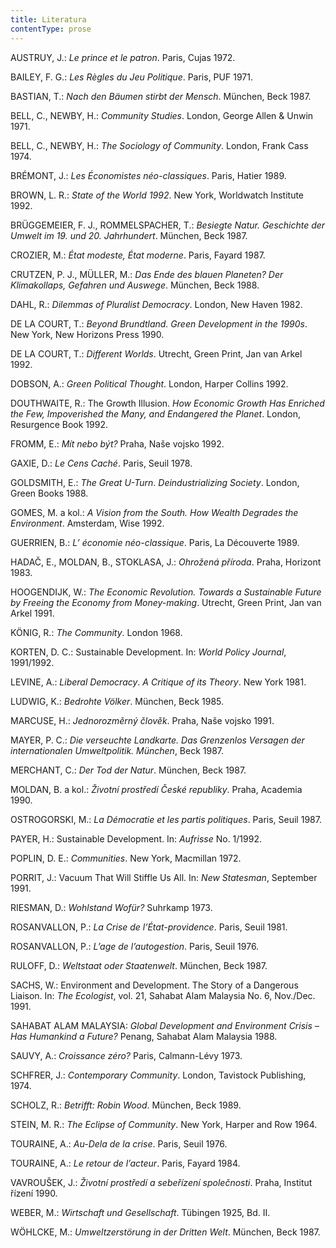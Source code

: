 ```yaml
---
title: Literatura
contentType: prose
---
```


AUSTRUY, J.: _Le prince et le patron_. Paris, Cujas 1972.

BAILEY, F. G.: _Les Règles du Jeu Politique_. Paris, PUF 1971.

BASTIAN, T.: _Nach den Bäumen stirbt der Mensch_. München, Beck 1987.

BELL, C., NEWBY, H.: _Community Studies_. London, George Allen & Unwin 1971.

BELL, C., NEWBY, H.: _The Sociology of Community_. London, Frank Cass 1974.

BRÉMONT, J.: _Les Économistes néo-classiques_. Paris, Hatier 1989.

BROWN, L. R.: _State of the World 1992_. New York, Worldwatch Institute 1992.

BRÜGGEMEIER, F. J., ROMMELSPACHER, T.: _Besiegte Natur. Geschichte der Umwelt im 19. und 20. Jahrhundert_. München, Beck 1987.

CROZIER, M.: _État modeste, État moderne_. Paris, Fayard 1987.

CRUTZEN, P. J., MÜLLER, M.: _Das Ende des blauen Planeten? Der Klimakollaps, Gefahren und Auswege_. München, Beck 1988.

DAHL, R.: _Dilemmas of Pluralist Democracy_. London, New Haven 1982.

DE LA COURT, T.: _Beyond Brundtland. Green Development in the 1990s_. New York, New Horizons Press 1990.

DE LA COURT, T.: _Different Worlds_. Utrecht, Green Print, Jan van Arkel 1992.

DOBSON, A.: _Green Political Thought_. London, Harper Collins 1992.

DOUTHWAITE, R.: The Growth Illusion. _How Economic Growth Has Enriched the Few, Impoverished the Many, and Endangered the Planet_. London, Resurgence Book 1992.

FROMM, E.: _Mít nebo být?_ Praha, Naše vojsko 1992.

GAXIE, D.: _Le Cens Caché_. Paris, Seuil 1978.

GOLDSMITH, E.: _The Great U-Turn_. _Deindustrializing Society_. London, Green Books 1988.

GOMES, M. a kol.: _A Vision from the South. How Wealth Degrades the Environment_. Amsterdam, Wise 1992.

GUERRIEN, B.: _L’ économie néo-classique_. Paris, La Découverte 1989.

HADAČ, E., MOLDAN, B., STOKLASA, J.: _Ohrožená příroda_. Praha, Horizont 1983.

HOOGENDIJK, W.: _The Economic Revolution. Towards a Sustainable Future by Freeing the Economy from Money-making_. Utrecht, Green Print, Jan van Arkel 1991.

KÖNIG, R.: _The Community_. London 1968.

KORTEN, D. C.: Sustainable Development. In: _World Policy Journal_, 1991/1992.

LEVINE, A.: _Liberal Democracy_. _A Critique of its Theory_. New York 1981.

LUDWIG, K.: _Bedrohte Völker_. München, Beck 1985.

MARCUSE, H.: _Jednorozměrný člověk_. Praha, Naše vojsko 1991.

MAYER, P. C.: _Die verseuchte Landkarte. Das Grenzenlos Versagen der internationalen Umweltpolitik. München_, Beck 1987.

MERCHANT, C.: _Der Tod der Natur_. München, Beck 1987.

MOLDAN, B. a kol.: _Životní prostředí České republiky_. Praha, Academia 1990.

OSTROGORSKI, M.: _La Démocratie et les partis politiques_. Paris, Seuil 1987.

PAYER, H.: Sustainable Development. In: _Aufrisse_ No. 1/1992.

POPLIN, D. E.: _Communities_. New York, Macmillan 1972.

PORRIT, J.: Vacuum That Will Stiffle Us All. In: _New Statesman_, September 1991.

RIESMAN, D.: _Wohlstand Wofür?_ Suhrkamp 1973.

ROSANVALLON, P.: _La Crise de l’État-providence_. Paris, Seuil 1981.

ROSANVALLON, P.: _L’age de l’autogestion_. Paris, Seuil 1976.

RULOFF, D.: _Weltstaat oder Staatenwelt_. München, Beck 1987.

SACHS, W.: Environment and Development. The Story of a Dan­gerous Liaison. In: _The Ecologist_, vol. 21, Sahabat Alam Malaysia No. 6, Nov./Dec. 1991.

SAHABAT ALAM MALAYSIA: _Global Development and Environment Crisis – Has Humankind a Future?_ Penang, Sahabat Alam Malaysia 1988.

SAUVY, A.: _Croissance zéro?_ Paris, Calmann-Lévy 1973.

SCHFRER, J.: _Contemporary Community_. London, Tavistock Publishing, 1974.

SCHOLZ, R.: _Betrifft: Robin Wood_. München, Beck 1989.

STEIN, M. R.: _The Eclipse of Community_. New York, Harper and Row 1964.

TOURAINE, A.: _Au-Dela de la crise_. Paris, Seuil 1976.

TOURAINE, A.: _Le retour de l’acteur_. Paris, Fayard 1984.

VAVROUŠEK, J.: _Životní prostředí a sebeřízení společnosti_. Praha, Institut řízení 1990.

WEBER, M.: _Wirtschaft und Gesellschaft_. Tübingen 1925, Bd. II.

WÖHLCKE, M.: _Umweltzerstörung in der Dritten Welt_. München, Beck 1987.
